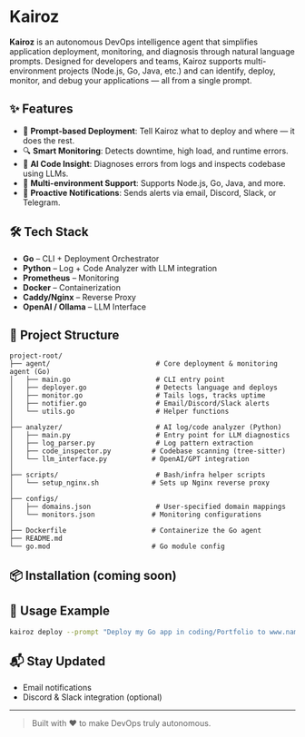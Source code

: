 # Kairoz

**Kairoz** is an autonomous DevOps intelligence agent that simplifies application deployment, monitoring, and diagnosis through natural language prompts. Designed for developers and teams, Kairoz supports multi-environment projects (Node.js, Go, Java, etc.) and can identify, deploy, monitor, and debug your applications — all from a single prompt.

## ✨ Features
- 🚀 **Prompt-based Deployment**: Tell Kairoz what to deploy and where — it does the rest.
- 🔍 **Smart Monitoring**: Detects downtime, high load, and runtime errors.
- 🧠 **AI Code Insight**: Diagnoses errors from logs and inspects codebase using LLMs.
- 📡 **Multi-environment Support**: Supports Node.js, Go, Java, and more.
- 🔔 **Proactive Notifications**: Sends alerts via email, Discord, Slack, or Telegram.

## 🛠️ Tech Stack
- **Go** – CLI + Deployment Orchestrator
- **Python** – Log + Code Analyzer with LLM integration
- **Prometheus** – Monitoring
- **Docker** – Containerization
- **Caddy/Nginx** – Reverse Proxy
- **OpenAI / Ollama** – LLM Interface

## 📁 Project Structure
```
project-root/
├── agent/                          # Core deployment & monitoring agent (Go)
│   ├── main.go                     # CLI entry point
│   ├── deployer.go                 # Detects language and deploys
│   ├── monitor.go                  # Tails logs, tracks uptime
│   ├── notifier.go                 # Email/Discord/Slack alerts
│   └── utils.go                    # Helper functions
│
├── analyzer/                       # AI log/code analyzer (Python)
│   ├── main.py                     # Entry point for LLM diagnostics
│   ├── log_parser.py               # Log pattern extraction
│   ├── code_inspector.py          # Codebase scanning (tree-sitter)
│   └── llm_interface.py           # OpenAI/GPT integration
│
├── scripts/                        # Bash/infra helper scripts
│   └── setup_nginx.sh             # Sets up Nginx reverse proxy
│
├── configs/
│   ├── domains.json                # User-specified domain mappings
│   └── monitors.json              # Monitoring configurations
│
├── Dockerfile                     # Containerize the Go agent
├── README.md
└── go.mod                         # Go module config
```

## 📦 Installation (coming soon)

## 🧪 Usage Example
```bash
kairoz deploy --prompt "Deploy my Go app in coding/Portfolio to www.naman.com and monitor errors."
```

## 📬 Stay Updated
- Email notifications
- Discord & Slack integration (optional)

---

> Built with ❤️ to make DevOps truly autonomous.
